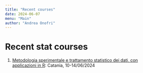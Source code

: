 ```yaml
---
title: "Recent courses"
date: 2024-06-07
menu: "Main"
author: "Andrea Onofri"
---
```


# Recent stat courses

1.  [Metodologia sperimentale e trattamento statistico dei dati, con applicazioni in R](/Teaching/Catania2024.html): Catania, 10-14/06/2024
